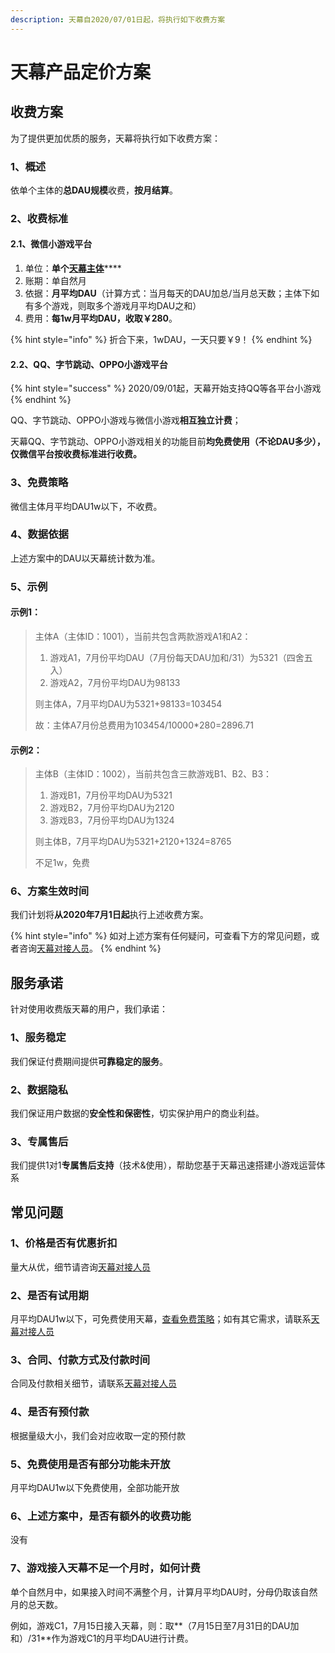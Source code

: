 ```yaml
---
description: 天幕自2020/07/01日起，将执行如下收费方案
---
```


# 天幕产品定价方案

## 收费方案

为了提供更加优质的服务，天幕将执行如下收费方案：

### 1、概述

依单个主体的**总DAU规模**收费，**按月结算**。

### 2、收费标准

#### 2.1、微信小游戏平台

1. 单位：**单个**[**天幕主体**](./#2-zhu-ti)****
2. 账期：单自然月
3. 依据：**月平均DAU**（计算方式：当月每天的DAU加总/当月总天数；主体下如有多个游戏，则取多个游戏月平均DAU之和）
4. 费用：**每1w月平均DAU，收取￥280**。

{% hint style="info" %}
折合下来，1wDAU，一天只要￥9！
{% endhint %}

#### 2.2、QQ、字节跳动、OPPO小游戏平台

{% hint style="success" %}
2020/09/01起，天幕开始支持QQ等各平台小游戏
{% endhint %}

QQ、字节跳动、OPPO小游戏与微信小游戏**相互独立计费**；

天幕QQ、字节跳动、OPPO小游戏相关的功能目前**均免费使用（不论DAU多少），仅微信平台按收费标准进行收费。**

### 3、免费策略

微信主体月平均DAU1w以下，不收费。

### 4、数据依据

上述方案中的DAU以天幕统计数为准。

### 5、示例

#### 示例1：

> 主体A（主体ID：1001），当前共包含两款游戏A1和A2：
>
> 1. 游戏A1，7月份平均DAU（7月份每天DAU加和/31）为5321（四舍五入）
> 2. 游戏A2，7月份平均DAU为98133
>
> 则主体A，7月平均DAU为5321+98133=103454
>
> 故：主体A7月份总费用为103454/10000\*280=2896.71

#### 示例2：

> 主体B（主体ID：1002），当前共包含三款游戏B1、B2、B3：
>
> 1. 游戏B1，7月份平均DAU为5321
> 2. 游戏B2，7月份平均DAU为2120
> 3. 游戏B3，7月份平均DAU为1324
>
> 则主体B，7月平均DAU为5321+2120+1324=8765
>
> 不足1w，免费

### 6、方案生效时间

我们计划将**从2020年7月1日起**执行上述收费方案。

{% hint style="info" %}
如对上述方案有任何疑问，可查看下方的常见问题，或者咨询[天幕对接人员](contact.md#chan-pin-shi-yong-ji-shu-zhi-chi)。
{% endhint %}

## 服务承诺

针对使用收费版天幕的用户，我们承诺：

### 1、服务稳定

我们保证付费期间提供**可靠稳定的服务**。

### 2、数据隐私

我们保证用户数据的**安全性和保密性**，切实保护用户的商业利益。

### 3、专属售后

我们提供1对1**专属售后支持**（技术&使用），帮助您基于天幕迅速搭建小游戏运营体系

## 常见问题

### 1、价格是否有优惠折扣

量大从优，细节请咨询[天幕对接人员](contact.md#ji-shu-zhi-chi)

### 2、是否有试用期

月平均DAU1w以下，可免费使用天幕，[查看免费策略](price.md#3-mian-fei-ce-lve)；如有其它需求，请联系[天幕对接人员](contact.md#ji-shu-zhi-chi)

### 3、合同、付款方式及付款时间

合同及付款相关细节，请联系[天幕对接人员](contact.md#ji-shu-zhi-chi)

### 4、是否有预付款

根据量级大小，我们会对应收取一定的预付款

### 5、免费使用是否有部分功能未开放

月平均DAU1w以下免费使用，全部功能开放

### 6、上述方案中，是否有额外的收费功能

没有

### 7、游戏接入天幕不足一个月时，如何计费

单个自然月中，如果接入时间不满整个月，计算月平均DAU时，分母仍取该自然月的总天数。

例如，游戏C1，7月15日接入天幕，则：取**（7月15日至7月31日的DAU加和）/31**作为游戏C1的月平均DAU进行计费。



